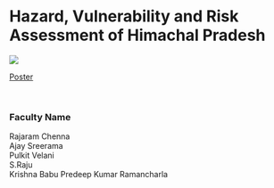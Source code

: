 # Hazard, Vulnerability and Risk Assessment of Himachal Pradesh

![](https://i.imgur.com/xarvDtL.png)

[Poster](05.%20Hazard%2C%20Vulnerability%20and%20Risk%20Assessment%20of%20Himachal%20Pradesh.pdf)

<br>


### Faculty Name

Rajaram Chenna<br>
Ajay Sreerama<br>
Pulkit Velani <br>
S.Raju<br>
Krishna Babu Predeep Kumar Ramancharla
